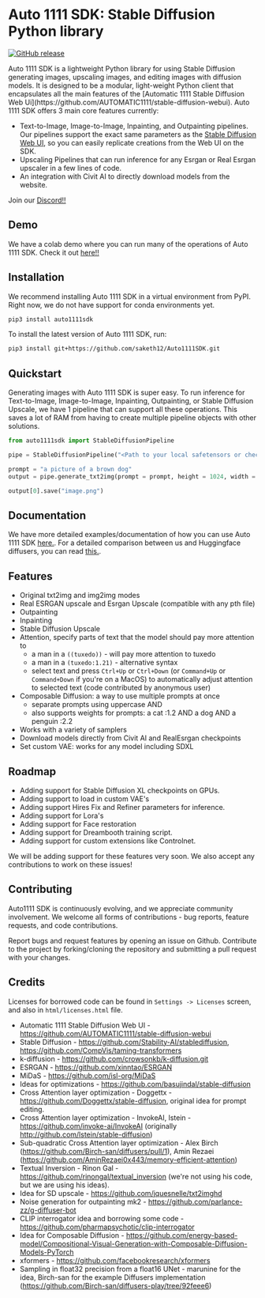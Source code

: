 # Auto 1111 SDK: Stable Diffusion Python library 

<p>
    <a href="https://pepy.tech/project/auto1111sdk">
        <img alt="GitHub release" src="https://static.pepy.tech/badge/auto1111sdk/month">
    </a>
    
</p>
Auto 1111 SDK is a lightweight Python library for using Stable Diffusion generating images, upscaling images, and editing images with diffusion models. It is designed to be a modular, light-weight Python client that encapsulates all the main features of the [Automatic 1111 Stable Diffusion Web Ui](https://github.com/AUTOMATIC1111/stable-diffusion-webui). Auto 1111 SDK offers 3 main core features currently:

- Text-to-Image, Image-to-Image, Inpainting, and Outpainting pipelines. Our pipelines support the exact same parameters as the [Stable Diffusion Web UI](https://github.com/AUTOMATIC1111/stable-diffusion-webui), so you can easily replicate creations from the Web UI on the SDK.
- Upscaling Pipelines that can run inference for any Esrgan or Real Esrgan upscaler in a few lines of code.
- An integration with Civit AI to directly download models from the website.

Join our [Discord!!](https://discord.gg/S7wRQqt6QV)

## Demo

We have a colab demo where you can run many of the operations of Auto 1111 SDK. Check it out [here!!](https://colab.research.google.com/drive/1SekiJ-mdB2V8ogWbyRyF_yDnoMuDGWTl?usp=sharing)

## Installation

We recommend installing Auto 1111 SDK in a virtual environment from PyPI. Right now, we do not have support for conda environments yet.

```bash
pip3 install auto1111sdk
```

To install the latest version of Auto 1111 SDK, run:

```bash
pip3 install git+https://github.com/saketh12/Auto1111SDK.git
```

## Quickstart

Generating images with Auto 1111 SDK is super easy. To run inference for Text-to-Image, Image-to-Image, Inpainting, Outpainting, or Stable Diffusion Upscale, we have 1 pipeline that can support all these operations. This saves a lot of RAM from having to create multiple pipeline objects with other solutions.

```python
from auto1111sdk import StableDiffusionPipeline

pipe = StableDiffusionPipeline("<Path to your local safetensors or checkpoint file>")

prompt = "a picture of a brown dog"
output = pipe.generate_txt2img(prompt = prompt, height = 1024, width = 768, steps = 10)

output[0].save("image.png")
```

## Documentation

We have more detailed examples/documentation of how you can use Auto 1111 SDK [here.](https://flush-ai.gitbook.io/automatic-1111-sdk/). 
For a detailed comparison between us and Huggingface diffusers, you can read [this.](https://flush-ai.gitbook.io/automatic-1111-sdk/auto-1111-sdk-vs-huggingface-diffusers).


## Features
- Original txt2img and img2img modes
- Real ESRGAN upscale and Esrgan Upscale (compatible with any pth file)
- Outpainting
- Inpainting
- Stable Diffusion Upscale
- Attention, specify parts of text that the model should pay more attention to
    - a man in a `((tuxedo))` - will pay more attention to tuxedo
    - a man in a `(tuxedo:1.21)` - alternative syntax
    - select text and press `Ctrl+Up` or `Ctrl+Down` (or `Command+Up` or `Command+Down` if you're on a MacOS) to automatically adjust attention to selected text (code contributed by anonymous user)
- Composable Diffusion: a way to use multiple prompts at once
    - separate prompts using uppercase AND
    - also supports weights for prompts: a cat :1.2 AND a dog AND a penguin :2.2
- Works with a variety of samplers
- Download models directly from Civit AI and RealEsrgan checkpoints
- Set custom VAE: works for any model including SDXL

## Roadmap

- Adding support for Stable Diffusion XL checkpoints on GPUs.
- Adding support to load in custom VAE's
- Adding support Hires Fix and Refiner parameters for inference.
- Adding support for Lora's
- Adding support for Face restoration
- Adding support for Dreambooth training script.
- Adding support for custom extensions like Controlnet.

We will be adding support for these features very soon. We also accept any contributions to work on these issues!

## Contributing

Auto1111 SDK is continuously evolving, and we appreciate community involvement. We welcome all forms of contributions - bug reports, feature requests, and code contributions.

Report bugs and request features by opening an issue on Github.
Contribute to the project by forking/cloning the repository and submitting a pull request with your changes.


## Credits
Licenses for borrowed code can be found in `Settings -> Licenses` screen, and also in `html/licenses.html` file.

- Automatic 1111 Stable Diffusion Web UI - https://github.com/AUTOMATIC1111/stable-diffusion-webui
- Stable Diffusion - https://github.com/Stability-AI/stablediffusion, https://github.com/CompVis/taming-transformers
- k-diffusion - https://github.com/crowsonkb/k-diffusion.git
- ESRGAN - https://github.com/xinntao/ESRGAN
- MiDaS - https://github.com/isl-org/MiDaS
- Ideas for optimizations - https://github.com/basujindal/stable-diffusion
- Cross Attention layer optimization - Doggettx - https://github.com/Doggettx/stable-diffusion, original idea for prompt editing.
- Cross Attention layer optimization - InvokeAI, lstein - https://github.com/invoke-ai/InvokeAI (originally http://github.com/lstein/stable-diffusion)
- Sub-quadratic Cross Attention layer optimization - Alex Birch (https://github.com/Birch-san/diffusers/pull/1), Amin Rezaei (https://github.com/AminRezaei0x443/memory-efficient-attention)
- Textual Inversion - Rinon Gal - https://github.com/rinongal/textual_inversion (we're not using his code, but we are using his ideas).
- Idea for SD upscale - https://github.com/jquesnelle/txt2imghd
- Noise generation for outpainting mk2 - https://github.com/parlance-zz/g-diffuser-bot
- CLIP interrogator idea and borrowing some code - https://github.com/pharmapsychotic/clip-interrogator
- Idea for Composable Diffusion - https://github.com/energy-based-model/Compositional-Visual-Generation-with-Composable-Diffusion-Models-PyTorch
- xformers - https://github.com/facebookresearch/xformers
- Sampling in float32 precision from a float16 UNet - marunine for the idea, Birch-san for the example Diffusers implementation (https://github.com/Birch-san/diffusers-play/tree/92feee6)
